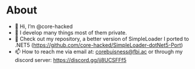 # About

 - 👋 Hi, I’m @core-hacked
- 👀 I develop many things most of them private.
- 💞️ Check out my repository, a better version of SimpleLoader I ported to .NET5 (https://github.com/core-hacked/SimpleLoader-dotNet5-Port)
- 📫 How to reach me via email at: corebuisness@fbi.ac or through my discord server: https://discord.gg/jj8UCSFFf5
